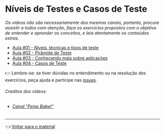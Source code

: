 # Níveis de Testes e Casos de Teste

_Os vídeos não são necessariamente dos mesmos canais, portanto, procure assistir a todos com atenção, faça os exercícios propostos com o objetivo de entender e aprender os conceitos, e leia atentamente os conteúdos extras._

- [Aula #01 - Níveis, técnicas e tipos de teste](aula01/aula.md)
- [Aula #02 - Pirâmide de Teste](aula02/aula.md)
- [Aula #03 - Conhecendo mais sobre aplicações](aula03/aula.md)
- [Aula #04 - Casos de Teste](aula04/aula.md)

👉 Lembre-se: se tiver dúvidas no entendimento ou na resolução dos exercícios, peça ajuda e participe nas [issues](https://github.com/cwi-reset/edicao-04-level-1/issues).

###### _Créditos dos vídeos:_
 - ###### [Canal "Peixe Babel"](https://www.youtube.com/channel/UCqB90BBr6eNRaJl-kl30Xxw)
  
---

👈 [Voltar para o material](../material.md)